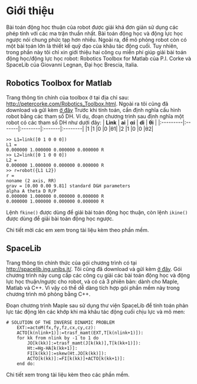 # Giới thiệu #

Bài toán động học thuận của robot được giải khá đơn giản sử dụng các phép tính với các ma trận thuần nhất. Bài toán động học và động lực học ngược nói chung phức tạp hơn nhiều. Ngoài ra, để mô phỏng robot còn có một bài toán lớn là thiết kế quỹ đạo của khâu tác động cuối. Tuy nhiên, trong phần này tôi chỉ xin giới thiệu hai công cụ miễn phí giúp giải bài toán động học/động lực học robot: Robotics Toolbox for Matlab của P.I. Corke và SpaceLib của Giovanni Legnan, Đại học Brescia, Italia.

## Robotics Toolbox for Matlab ##
Trang thông tin chính của toolbox ở tại địa chỉ sau: http://petercorke.com/Robotics_Toolbox.html. Ngoài ra tôi cũng đã download và gửi kèm [ở đây](http://mophongrobot.googlecode.com/svn/trunk/Kythuat/RoboticsToolbox.v9.zip)
Trước khi tính toán, cần định nghĩa cấu hình robot bằng các tham số DH. Ví dụ, đoạn chương trình sau định nghĩa một robot có các tham số DH như dưới đây:
| **Link** | **ai** | **αi** | **di** | **θi** |
|:---------|:-------|:--------|:-------|:--------|
|1 |1 |0 |0 |θ1|
|2 |1 |0 |0 |θ2|

```
>> L1=link([0 1 0 0 0])
L1 =
0.000000 1.000000 0.000000 0.000000 R
>> L2=link([0 1 0 0 0])
L2 =
0.000000 1.000000 0.000000 0.000000 R
>> r=robot({L1 L2})
r =
noname (2 axis, RR)
grav = [0.00 0.00 9.81] standard D&H parameters
alpha A theta D R/P
0.000000 1.000000 0.000000 0.000000 R
0.000000 1.000000 0.000000 0.000000 R

```

Lệnh `fkine()` được dùng để giải bài toán động học thuận, còn lệnh `ikine()` được dùng để giải bài toán động học ngược.

Chi tiết mời các em xem trong tài liệu kèm theo phần mềm.

## SpaceLib ##
Trang thông tin chính thức của gói chương trình có tại http://spacelib.ing.unibs.it/. Tôi cũng đã download và gửi kèm [ở đây](http://mophongrobot.googlecode.com/svn/trunk/Kythuat/SpaceLib3.1.zip).
Gói chương trình này cung cấp các công cụ giải các bài toán động học và động lực học thuận/ngược cho robot, và có cả 3 phiên bản: dành cho Maple, Matlab và C++. Vì vậy có thể dễ dàng tích hợp gói phần mềm này trong chương trình mô phỏng bằng C++.

Đoạn chương trình Maple sau sử dụng thư viện SpaceLib để tính toán phản lực tác động lên các khớp khi mà khâu tác động cuối chịu lực và mô men:
```
# SOLUTION OF THE INVERSE DINAMIC PROBLEM
    EXT:=actoM(fx,fy,fz,cx,cy,cz):
    ACTO[k(nlink+1)]:=trasf_mamt(EXT,T[k(nlink+1)]):
    for kk from nlink by -1 to 1 do
        JO[k(kk)]:=trasf_mamt(J[k(kk)],T[k(kk+1)]):
        Ht:=Hg-HA[k(kk+1)]:
        FI[k(kk)]:=skew(Ht.JO[k(kk)]):
        ACTO[k(kk)]:=FI[k(kk)]+ACTO[k(kk+1)]:
    end do:
```

Chi tiết xem trong tài liệu kèm theo các phần mềm.